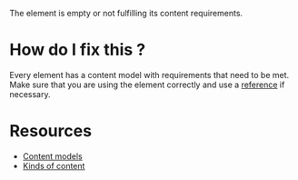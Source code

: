 The element is empty or not fulfilling its content requirements.

# How do I fix this ?

Every element has a content model with requirements that need to be met. Make sure that you are using the element correctly and use a [reference](https://developer.mozilla.org/en-US/docs/Web/HTML/Element) if necessary.

# Resources

* [Content models](https://www.w3.org/TR/html5/dom.html#content-models)
* [Kinds of content](https://www.w3.org/TR/html5/dom.html#kinds-of-content)
